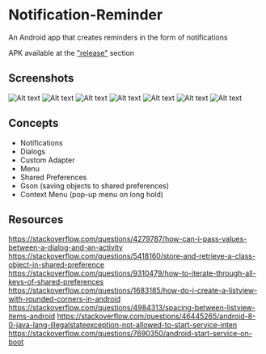 # Notification-Reminder

An Android app that creates reminders in the form of notifications

APK available at the ["release"](https://github.com/alan-lam/Notification-Reminder/releases) section

## Screenshots
![Alt text](/pictures/home.png?raw=true)
![Alt text](/pictures/add.png?raw=true)
![Alt text](/pictures/edit.png?raw=true)
![Alt text](/pictures/created.png?raw=true)
![Alt text](/pictures/notification_bar.png?raw=true)
![Alt text](/pictures/lock_screen.png?raw=true)
![Alt text](/pictures/delete.png?raw=true)

## Concepts
- Notifications
- Dialogs
- Custom Adapter
- Menu
- Shared Preferences
- Gson (saving objects to shared preferences)
- Context Menu (pop-up menu on long hold)

## Resources
https://stackoverflow.com/questions/4279787/how-can-i-pass-values-between-a-dialog-and-an-activity
https://stackoverflow.com/questions/5418160/store-and-retrieve-a-class-object-in-shared-preference
https://stackoverflow.com/questions/9310479/how-to-iterate-through-all-keys-of-shared-preferences
https://stackoverflow.com/questions/1683185/how-do-i-create-a-listview-with-rounded-corners-in-android
https://stackoverflow.com/questions/4984313/spacing-between-listview-items-android
https://stackoverflow.com/questions/46445265/android-8-0-java-lang-illegalstateexception-not-allowed-to-start-service-inten
https://stackoverflow.com/questions/7690350/android-start-service-on-boot
